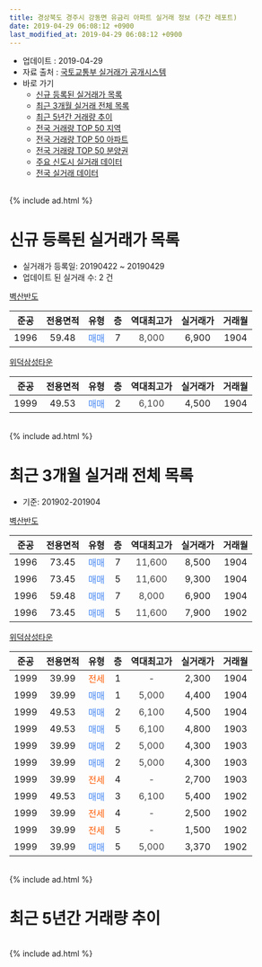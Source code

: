 ```yaml
---
title: 경상북도 경주시 강동면 유금리 아파트 실거래 정보 (주간 레포트)
date: 2019-04-29 06:08:12 +0900
last_modified_at: 2019-04-29 06:08:12 +0900
---
```


* 업데이트 : 2019-04-29
* 자료 출처 : [국토교통부 실거래가 공개시스템](http://rt.molit.go.kr)
* 바로 가기
    * [신규 등록된 실거래가 목록](#신규-등록된-실거래가-목록)
    * [최근 3개월 실거래 전체 목록](#최근-3개월-실거래-전체-목록)
    * [최근 5년간 거래량 추이](#최근-5년간-거래량-추이)
    * [전국 거래량 TOP 50 지역](https://inasie.github.io/apt-trade-info/최근-3개월-전국에서-가장-거래가-많이-발생한-지역)
    * [전국 거래량 TOP 50 아파트](https://inasie.github.io/apt-trade-info/최근-3개월-전국에서-가장-거래가-많이-발생한-아파트)
    * [전국 거래량 TOP 50 분양권](https://inasie.github.io/apt-trade-info/최근-3개월-전국에서-가장-거래가-많이-발생한-분양권)
    * [주요 신도시 실거래 데이터](https://inasie.github.io/apt-trade-info/주요-신도시)
    * [전국 실거래 데이터](https://inasie.github.io/apt-trade-info/전국)
<br>
{% include ad.html %}
<br>

# 신규 등록된 실거래가 목록
* 실거래가 등록일: 20190422 ~ 20190429
* 업데이트 된 실거래 수: 2 건


[벽산반도](https://search.naver.com/search.naver?query=%EA%B2%BD%EC%83%81%EB%B6%81%EB%8F%84+%EA%B2%BD%EC%A3%BC%EC%8B%9C+%EA%B0%95%EB%8F%99%EB%A9%B4+%EC%9C%A0%EA%B8%88%EB%A6%AC+%EB%B2%BD%EC%82%B0%EB%B0%98%EB%8F%84)

|준공|전용면적|유형|층|역대최고가|실거래가|거래월|
|:---:|:---:|:---:|:---:|:---:|:---:|:---:|
|1996|59.48|<span style="color:#4285f3">매매</span>|7|<span style="color:#444444">8,000</span>|6,900|1904|

[위덕삼성타운](https://search.naver.com/search.naver?query=%EA%B2%BD%EC%83%81%EB%B6%81%EB%8F%84+%EA%B2%BD%EC%A3%BC%EC%8B%9C+%EA%B0%95%EB%8F%99%EB%A9%B4+%EC%9C%A0%EA%B8%88%EB%A6%AC+%EC%9C%84%EB%8D%95%EC%82%BC%EC%84%B1%ED%83%80%EC%9A%B4)

|준공|전용면적|유형|층|역대최고가|실거래가|거래월|
|:---:|:---:|:---:|:---:|:---:|:---:|:---:|
|1999|49.53|<span style="color:#4285f3">매매</span>|2|<span style="color:#444444">6,100</span>|4,500|1904|


<br>
{% include ad.html %}
<br>

# 최근 3개월 실거래 전체 목록
* 기준: 201902-201904


[벽산반도](https://search.naver.com/search.naver?query=%EA%B2%BD%EC%83%81%EB%B6%81%EB%8F%84+%EA%B2%BD%EC%A3%BC%EC%8B%9C+%EA%B0%95%EB%8F%99%EB%A9%B4+%EC%9C%A0%EA%B8%88%EB%A6%AC+%EB%B2%BD%EC%82%B0%EB%B0%98%EB%8F%84)

|준공|전용면적|유형|층|역대최고가|실거래가|거래월|
|:---:|:---:|:---:|:---:|:---:|:---:|:---:|
|1996|73.45|<span style="color:#4285f3">매매</span>|7|<span style="color:#444444">11,600</span>|8,500|1904|
|1996|73.45|<span style="color:#4285f3">매매</span>|5|<span style="color:#444444">11,600</span>|9,300|1904|
|1996|59.48|<span style="color:#4285f3">매매</span>|7|<span style="color:#444444">8,000</span>|6,900|1904|
|1996|73.45|<span style="color:#4285f3">매매</span>|5|<span style="color:#444444">11,600</span>|7,900|1902|

[위덕삼성타운](https://search.naver.com/search.naver?query=%EA%B2%BD%EC%83%81%EB%B6%81%EB%8F%84+%EA%B2%BD%EC%A3%BC%EC%8B%9C+%EA%B0%95%EB%8F%99%EB%A9%B4+%EC%9C%A0%EA%B8%88%EB%A6%AC+%EC%9C%84%EB%8D%95%EC%82%BC%EC%84%B1%ED%83%80%EC%9A%B4)

|준공|전용면적|유형|층|역대최고가|실거래가|거래월|
|:---:|:---:|:---:|:---:|:---:|:---:|:---:|
|1999|39.99|<span style="color:#ff5a00">전세</span>|1|<span style="color:#444444">-</span>|2,300|1904|
|1999|39.99|<span style="color:#4285f3">매매</span>|1|<span style="color:#444444">5,000</span>|4,400|1904|
|1999|49.53|<span style="color:#4285f3">매매</span>|2|<span style="color:#444444">6,100</span>|4,500|1904|
|1999|49.53|<span style="color:#4285f3">매매</span>|5|<span style="color:#444444">6,100</span>|4,800|1903|
|1999|39.99|<span style="color:#4285f3">매매</span>|2|<span style="color:#444444">5,000</span>|4,300|1903|
|1999|39.99|<span style="color:#4285f3">매매</span>|2|<span style="color:#444444">5,000</span>|4,300|1903|
|1999|39.99|<span style="color:#ff5a00">전세</span>|4|<span style="color:#444444">-</span>|2,700|1903|
|1999|49.53|<span style="color:#4285f3">매매</span>|3|<span style="color:#444444">6,100</span>|5,400|1902|
|1999|39.99|<span style="color:#ff5a00">전세</span>|4|<span style="color:#444444">-</span>|2,500|1902|
|1999|39.99|<span style="color:#ff5a00">전세</span>|5|<span style="color:#444444">-</span>|1,500|1902|
|1999|39.99|<span style="color:#4285f3">매매</span>|5|<span style="color:#444444">5,000</span>|3,370|1902|


<br>
{% include ad.html %}
<br>

# 최근 5년간 거래량 추이


<div style="width:100%;">
    <canvas id="deal_progress" height="200"></canvas>
</div>

<script>
new Chart(document.getElementById("deal_progress"), {
    type: 'line',
    data: {
        labels: ['201404','201405','201406','201407','201408','201409','201410','201411','201412','201501','201502','201503','201504','201505','201506','201507','201508','201509','201510','201511','201512','201601','201602','201603','201604','201605','201606','201607','201608','201609','201610','201611','201612','201701','201702','201703','201704','201705','201706','201707','201708','201709','201710','201711','201712','201801','201802','201803','201804','201805','201806','201807','201808','201809','201810','201811','201812','201901','201902','201903','201904'],
        datasets: [{
            label: '매매',
            pointRadius: 1,
            data: [7, 9, 5, 8, 8, 9, 9, 8, 5, 7, 4, 14, 11, 10, 5, 9, 10, 8, 11, 4, 5, 6, 8, 7, 7, 4, 3, 3, 7, 2, 10, 6, 0, 4, 5, 7, 6, 5, 3, 4, 3, 6, 5, 6, 4, 3, 4, 4, 5, 4, 1, 1, 4, 3, 2, 3, 5, 1, 3, 3, 5],
            borderColor: "rgba(255, 201, 14, 1)",
            backgroundColor: "rgba(255, 201, 14, 0.5)",
            fill: false,
            lineTension: 0
        },{
            label: '전월세',
            pointRadius: 1,
            data: [1, 1, 1, 1, 1, 1, 4, 3, 1, 3, 2, 3, 1, 0, 2, 2, 3, 0, 1, 5, 1, 1, 2, 1, 1, 0, 2, 2, 1, 1, 1, 1, 0, 2, 4, 1, 0, 0, 1, 0, 1, 2, 5, 4, 2, 2, 1, 2, 1, 1, 1, 2, 0, 0, 1, 0, 2, 0, 2, 1, 1],
            borderColor: "rgba(0, 141, 185, 1)",
            backgroundColor: "rgba(0, 141, 185, 0.5)",
            fill: false,
            lineTension: 0
        }
        ]
    },
    options: {
        responsive: true,
        title: {
            display: false
        },
        tooltips: {
            mode: 'index',
            intersect: false
        },
        hover: {
            mode: 'nearest',
            intersect: true
        },
        scales: {
            xAxes: [{
                display: true,
                scaleLabel: {
                    display: true,
                    labelString: '년/월'
                }
            }],
            yAxes: [{
                display: true,
                ticks: {
                    suggestedMin: 0,
                },
                scaleLabel: {
                    display: true,
                    labelString: '실거래 수'
                }
            }]
        }
    }
});

</script>


<br>
{% include ad.html %}
<br>

